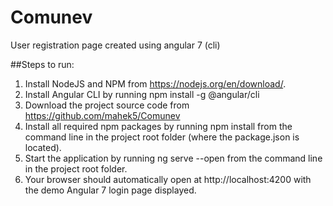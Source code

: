 # Comunev
User registration page created using angular 7 (cli)

##Steps to run:
1. Install NodeJS and NPM from https://nodejs.org/en/download/.
2. Install Angular CLI by running npm install -g @angular/cli
3. Download the project source code from https://github.com/mahek5/Comunev
4. Install all required npm packages by running npm install from the command line in the project root folder (where the package.json is located).
5. Start the application by running ng serve --open from the command line in the project root folder.
6. Your browser should automatically open at http://localhost:4200 with the demo Angular 7 login page displayed.
